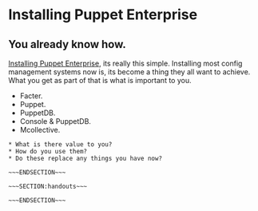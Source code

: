 <!SLIDE>
# Installing Puppet Enterprise #
## You already know how. ##

[Installing Puppet Enterprise](https://docs.puppetlabs.com/pe/latest/install_basic.html#installing-puppet-enterprise), its really this simple. Installing most config management systems now is, its become a thing they all want to achieve. What you get as part of that is what is important to you.

* Facter.
* Puppet.
* PuppetDB.
* Console & PuppetDB.
* Mcollective.


~~~SECTION:notes~~~
* What is there value to you?
* How do you use them?
* Do these replace any things you have now?

~~~ENDSECTION~~~

~~~SECTION:handouts~~~

~~~ENDSECTION~~~

